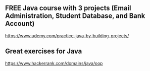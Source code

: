 ## FREE Java course with 3 projects (Email Administration, Student Database, and Bank Account) 
https://www.udemy.com/practice-java-by-building-projects/

## Great exercises for Java
https://www.hackerrank.com/domains/java/oop

